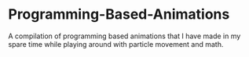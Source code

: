 # Programming-Based-Animations
A compilation of programming based animations that I have made in my spare time while playing around with particle movement and math.

